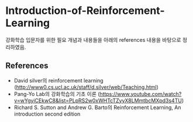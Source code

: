 # Introduction-of-Reinforcement-Learning

강화학습 입문자를 위한 필요 개념과 내용들을 아래의 references 내용을 바탕으로 정리하였음.


## References

- David silver의 reinforcement learning (http://www0.cs.ucl.ac.uk/staff/d.silver/web/Teaching.html)
- Pang-Yo Lab의 강화학습의 기초 이론 (https://www.youtube.com/watch?v=wYgyiCEkwC8&list=PLpRS2w0xWHTcTZyyX8LMmtbcMXpd3s4TU)
- Richard S. Sutton and Andrew G. Barto의 Reinforcement Learning, An introduction second edition
